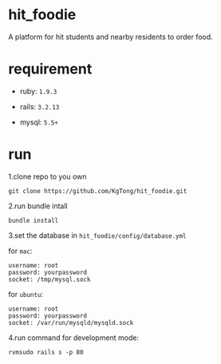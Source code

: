 hit_foodie
======================

A platform for hit students and nearby residents to order food.

requirement
======================

*    ruby:   `1.9.3`
    
*    rails:  `3.2.13`

*    mysql:  `5.5+`



run
======================

1.clone repo to you own
	
    git clone https://github.com/KgTong/hit_foodie.git
   
2.run bundle intall

    bundle install
    
3.set the database in `hit_foodie/config/database.yml`

for `mac`:
 
    username: root
    password: yourpassword
    socket: /tmp/mysql.sock
 
 for `ubuntu`:
 
    username: root
    password: yourpassword
    socket: /var/run/mysqld/mysqld.sock
   
4.run command for development mode:

	rvmsudo rails s -p 80